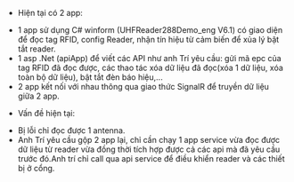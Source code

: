 - Hiện tại có 2 app:
+ 1 app sử dụng C# winform (UHFReader288Demo_eng V6.1) có giao diện để đọc tag RFID, config Reader, nhận tín hiệu từ cảm biến để xủa lý bật tắt reader.
+ 1 asp .Net (apiApp) để viết các API như anh Trí yêu cầu: gửi mã epc của tag RFID đã đọc được, các thao tác xóa dữ liệu đã đọc(xóa 1 dữ liệu, xóa toàn bộ dữ liệu), bật tắt đèn báo hiệu,...
+ 2 app kết nối với nhau thông qua giao thức SignalR để truyền dữ liệu giữa 2 app.
- Vấn đề hiện tại:
+ Bị lỗi chỉ đọc được 1 antenna.
+ Anh Trí yêu cầu gộp 2 app lại, chỉ cần chạy 1 app service vừa đọc được dữ liệu từ reader vừa đồng thời tích hợp được cả các api mà đã yêu cầu trước đó.Anh trí chỉ call qua api service để điều khiển reader và các thiết bị ở cổng.
